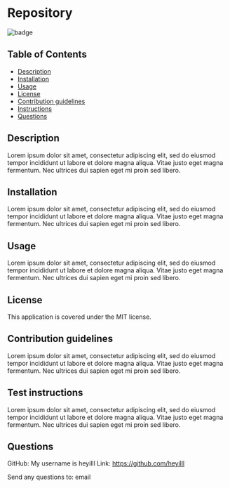 # Repository

  ![badge](https://img.shields.io/badge/license-MIT-blue)

  ## Table of Contents
  - [Description](#description)
  - [Installation](#installation)
  - [Usage](#usage)
  - [License](#license)
  - [Contribution guidelines](#contribution-guidelines)
  - [Instructions](#test-instructions)
  - [Questions](#questions)

  ## <a id="description"></a> Description
  Lorem ipsum dolor sit amet, consectetur adipiscing elit, sed do eiusmod tempor incididunt ut labore et dolore magna aliqua. Vitae justo eget magna fermentum. Nec ultrices dui sapien eget mi proin sed libero.
    
  ## <a id="installation"></a> Installation
  Lorem ipsum dolor sit amet, consectetur adipiscing elit, sed do eiusmod tempor incididunt ut labore et dolore magna aliqua. Vitae justo eget magna fermentum. Nec ultrices dui sapien eget mi proin sed libero.

  ## <a id="usage"></a> Usage
  Lorem ipsum dolor sit amet, consectetur adipiscing elit, sed do eiusmod tempor incididunt ut labore et dolore magna aliqua. Vitae justo eget magna fermentum. Nec ultrices dui sapien eget mi proin sed libero.

  ## <a id="license"></a> License
  This application is covered under the MIT license.

  ## <a id="contribution-guidelines"></a> Contribution guidelines
  Lorem ipsum dolor sit amet, consectetur adipiscing elit, sed do eiusmod tempor incididunt ut labore et dolore magna aliqua. Vitae justo eget magna fermentum. Nec ultrices dui sapien eget mi proin sed libero.

  ## <a id="test-instructions"></a> Test instructions
  Lorem ipsum dolor sit amet, consectetur adipiscing elit, sed do eiusmod tempor incididunt ut labore et dolore magna aliqua. Vitae justo eget magna fermentum. Nec ultrices dui sapien eget mi proin sed libero.

  ## <a id="questions"></a> Questions
  GitHub: My username is heyilll
  Link: https://github.com/heyilll

  Send any questions to: email 
  